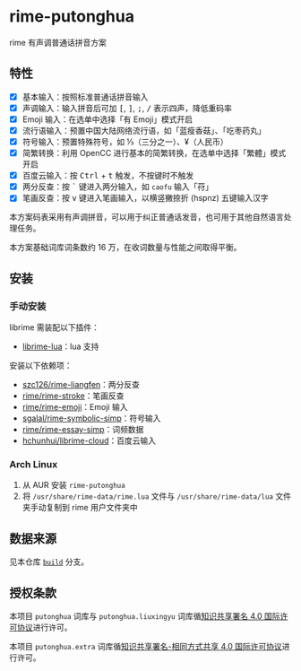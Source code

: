 # rime-putonghua

rime 有声调普通话拼音方案

## 特性

- [x] 基本输入：按照标准普通话拼音输入
- [x] 声调输入：输入拼音后可加 <kbd>[</kbd>, <kbd>]</kbd>, <kbd>;</kbd>, <kbd>/</kbd> 表示四声，降低重码率
- [x] Emoji 输入：在选单中选择「有 Emoji」模式开启
- [x] 流行语输入：预置中国大陆网络流行语，如「蓝瘦香菇」、「吃枣药丸」
- [x] 符号输入：预置特殊符号，如 ⅓（三分之一）、¥（人民币）
- [x] 简繁转换：利用 OpenCC 进行基本的简繁转换，在选单中选择「繁體」模式开启
- [x] 百度云输入：按 <kbd>Ctrl</kbd> + <kbd>t</kbd> 触发，不按键时不触发
- [x] 两分反查：按 <kbd>&#x60;</kbd> 键进入两分输入，如 `caofu` 输入「苻」
- [x] 笔画反查：按 <kbd>v</kbd> 键进入笔画输入，以横竖撇捺折 (hspnz) 五键输入汉字

本方案码表采用有声调拼音，可以用于纠正普通话发音，也可用于其他自然语言处理任务。

本方案基础词库词条数约 16 万，在收词数量与性能之间取得平衡。

## 安装

### 手动安装

librime 需装配以下插件：

- [librime-lua](https://github.com/hchunhui/librime-lua)：lua 支持

安装以下依赖项：

- [szc126/rime-liangfen](https://github.com/szc126/rime-liangfen)：两分反查
- [rime/rime-stroke](https://github.com/rime/rime-stroke)：笔画反查
- [rime/rime-emoji](https://github.com/rime/rime-emoji)：Emoji 输入
- [sgalal/rime-symbolic-simp](https://github.com/sgalal/rime-symbolic-simp)：符号输入
- [rime/rime-essay-simp](https://github.com/rime/rime-essay-simp)：词频数据
- [hchunhui/librime-cloud](https://github.com/hchunhui/librime-cloud)：百度云输入

### Arch Linux

1. 从 AUR 安装 `rime-putonghua`
1. 将 `/usr/share/rime-data/rime.lua` 文件与 `/usr/share/rime-data/lua` 文件夹手动复制到 rime 用户文件夹中

## 数据来源

见本仓库 [`build`](https://github.com/ayaka14732/rime-putonghua/tree/build) 分支。

## 授权条款

本项目 `putonghua` 词库与 `putonghua.liuxingyu` 词库循[知识共享署名 4.0 国际许可协议](https://creativecommons.org/licenses/by/4.0/)进行许可。

本项目 `putonghua.extra` 词库循[知识共享署名-相同方式共享 4.0 国际许可协议](https://creativecommons.org/licenses/by-sa/4.0/)进行许可。
